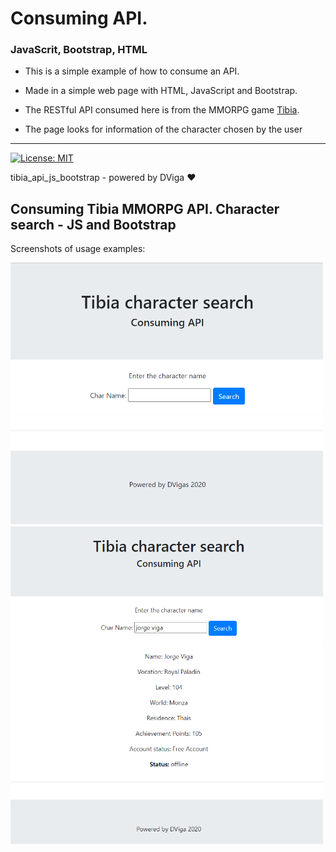 # Consuming API.
### JavaScrit, Bootstrap, HTML

* This is a simple example of how to consume an API.

* Made in a simple web page with HTML, JavaScript and Bootstrap.

* The RESTful API consumed here is from the MMORPG game [Tibia](https://www.tibia.com/mmorpg/free-multiplayer-online-role-playing-game.php).

* The page looks for information of the character chosen by the user

---
[![License: MIT](https://img.shields.io/badge/License-MIT-yellow.svg)](https://opensource.org/licenses/MIT)

tibia_api_js_bootstrap - powered by DViga ❤️

## Consuming Tibia MMORPG API. Character search - JS and Bootstrap

Screenshots of usage examples:


<img src="source/img/screen01.png" alt="First Screenshot" width="500em">

<img src="source/img/screen02.png" alt="Second Screenshot" width="500em">


